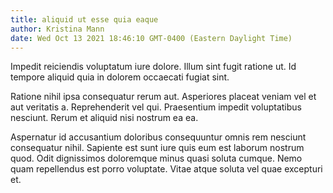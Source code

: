```yaml
---
title: aliquid ut esse quia eaque
author: Kristina Mann
date: Wed Oct 13 2021 18:46:10 GMT-0400 (Eastern Daylight Time)
---
```

Impedit reiciendis voluptatum iure dolore. Illum sint fugit ratione ut. Id tempore aliquid quia in dolorem occaecati fugiat sint.

 Ratione nihil ipsa consequatur rerum aut. Asperiores placeat veniam vel et aut veritatis a. Reprehenderit vel qui. Praesentium impedit voluptatibus nesciunt. Rerum et aliquid nisi nostrum ea ea.

 Aspernatur id accusantium doloribus consequuntur omnis rem nesciunt consequatur nihil. Sapiente est sunt iure quis eum est laborum nostrum quod. Odit dignissimos doloremque minus quasi soluta cumque. Nemo quam repellendus est porro voluptate. Vitae atque soluta vel quae excepturi et.